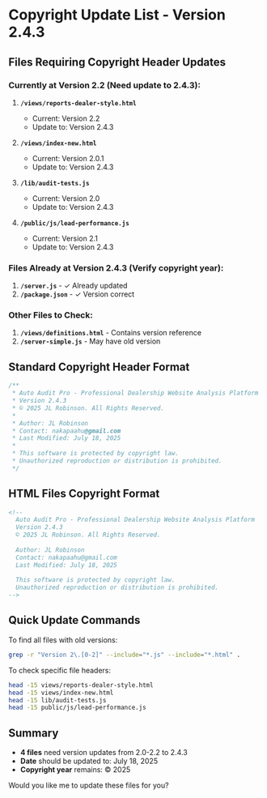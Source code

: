 # Copyright Update List - Version 2.4.3

## Files Requiring Copyright Header Updates

### Currently at Version 2.2 (Need update to 2.4.3):
1. **`/views/reports-dealer-style.html`**
   - Current: Version 2.2
   - Update to: Version 2.4.3
   
2. **`/views/index-new.html`**
   - Current: Version 2.0.1  
   - Update to: Version 2.4.3

3. **`/lib/audit-tests.js`**
   - Current: Version 2.0
   - Update to: Version 2.4.3

4. **`/public/js/lead-performance.js`**
   - Current: Version 2.1
   - Update to: Version 2.4.3

### Files Already at Version 2.4.3 (Verify copyright year):
1. **`/server.js`** - ✓ Already updated
2. **`/package.json`** - ✓ Version correct

### Other Files to Check:
1. **`/views/definitions.html`** - Contains version reference
2. **`/server-simple.js`** - May have old version

## Standard Copyright Header Format

```javascript
/**
 * Auto Audit Pro - Professional Dealership Website Analysis Platform
 * Version 2.4.3
 * © 2025 JL Robinson. All Rights Reserved.
 * 
 * Author: JL Robinson
 * Contact: nakapaahu@gmail.com
 * Last Modified: July 18, 2025
 * 
 * This software is protected by copyright law.
 * Unauthorized reproduction or distribution is prohibited.
 */
```

## HTML Files Copyright Format

```html
<!--
  Auto Audit Pro - Professional Dealership Website Analysis Platform
  Version 2.4.3
  © 2025 JL Robinson. All Rights Reserved.
  
  Author: JL Robinson
  Contact: nakapaahu@gmail.com
  Last Modified: July 18, 2025
  
  This software is protected by copyright law.
  Unauthorized reproduction or distribution is prohibited.
-->
```

## Quick Update Commands

To find all files with old versions:
```bash
grep -r "Version 2\.[0-2]" --include="*.js" --include="*.html" .
```

To check specific file headers:
```bash
head -15 views/reports-dealer-style.html
head -15 views/index-new.html
head -15 lib/audit-tests.js
head -15 public/js/lead-performance.js
```

## Summary
- **4 files** need version updates from 2.0-2.2 to 2.4.3
- **Date** should be updated to: July 18, 2025
- **Copyright year** remains: © 2025

Would you like me to update these files for you?